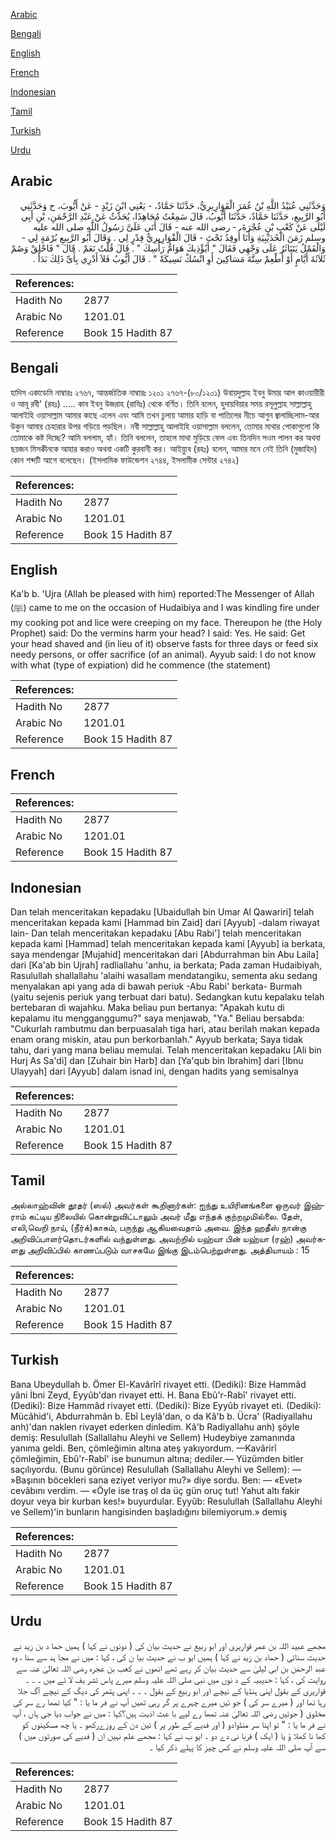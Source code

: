 [Arabic](#arabic)

[Bengali](#bengali)

[English](#english)

[French](#french)

[Indonesian](#indonesian)

[Tamil](#tamil)

[Turkish](#turkish)

[Urdu](#urdu)

## Arabic


<div dir="rtl" lang="ar" style={{fontSize:'larger',backgroundColor:'#f8f9fa',padding:20}}>
وَحَدَّثَنِي عُبَيْدُ اللَّهِ بْنُ عُمَرَ الْقَوَارِيرِيُّ، حَدَّثَنَا حَمَّادٌ، - يَعْنِي ابْنَ زَيْدٍ - عَنْ أَيُّوبَ، ح وَحَدَّثَنِي أَبُو الرَّبِيعِ، حَدَّثَنَا حَمَّادٌ، حَدَّثَنَا أَيُّوبُ، قَالَ سَمِعْتُ مُجَاهِدًا، يُحَدِّثُ عَنْ عَبْدِ الرَّحْمَنِ، بْنِ أَبِي لَيْلَى عَنْ كَعْبِ بْنِ عُجْرَةَ، - رضى الله عنه - قَالَ أَتَى عَلَىَّ رَسُولُ اللَّهِ صلى الله عليه وسلم زَمَنَ الْحُدَيْبِيَةِ وَأَنَا أُوقِدُ تَحْتَ - قَالَ الْقْوَارِيرِيُّ قِدْرٍ لِي ‏.‏ وَقَالَ أَبُو الرَّبِيعِ بُرْمَةٍ لِي - وَالْقَمْلُ يَتَنَاثَرُ عَلَى وَجْهِي فَقَالَ ‏"‏ أَيُؤْذِيكَ هَوَامُّ رَأْسِكَ ‏"‏ ‏.‏ قَالَ قُلْتُ نَعَمْ ‏.‏ قَالَ ‏"‏ فَاحْلِقْ وَصُمْ ثَلاَثَةَ أَيَّامٍ أَوْ أَطْعِمْ سِتَّةَ مَسَاكِينَ أَوِ انْسُكْ نَسِيكَةً ‏"‏ ‏.‏ قَالَ أَيُّوبُ فَلاَ أَدْرِي بِأَىِّ ذَلِكَ بَدَأَ ‏.‏
</div>
<div style={{backgroundColor:'#f8f9fa',padding:20, marginBottom: 10}}><table> <thead> <tr> <th>References:</th> <th></th> </tr> </thead> <tbody><tr><td>Hadith No</td><td>2877</td></tr><tr><td>Arabic No</td><td>1201.01</td></tr><tr><td>Reference</td><td>Book 15 Hadith 87</td></tr></tbody></table></div>

## Bengali


<div dir="ltr" lang="bn" style={{fontSize:'larger',backgroundColor:'#f8f9fa',padding:20}}>
হাদিস একাডেমি নাম্বারঃ ২৭৬৭, আন্তর্জাতিক নাম্বারঃ ১২০১ ২৭৬৭-(৮০/১২০১) উবায়দুল্লাহ ইবনু উমার আল কাওয়ারীরী ও আবূ রবী' (রহঃ) ..... কাব ইবনু উজরাহ (রাযিঃ) থেকে বর্ণিত। তিনি বলেন, হুদায়বিয়ার সময় রসূলুল্লাহ সাল্লাল্লাহু আলাইহি ওয়াসাল্লাম আমার কাছে এলেন এবং আমি তখন চুলায় আমার হাড়ি বা পাতিলের নীচে আগুন জ্বালাচ্ছিলাম-আর উকুন আমার চেহারার উপর গড়িয়ে পড়ছিল। নবী সাল্লাল্লাহু আলাইহি ওয়াসাল্লাম বললেন, তোমার মাথার পোকাগুলো কি তোমাকে কষ্ট দিচ্ছে? আমি বললাম, হ্যাঁ। তিনি বললেন, তাহলে মাথা মুড়িয়ে ফেল এবং তিনদিন সওম পালন কর অথবা ছয়জন মিসকীনকে আহার করাও অথবা একটি কুরবানী কর। আইয়্যুব (রহঃ) বলেন, আমার মনে নেই তিনি (মুজাহিদ) কোন শব্দটি আগে বলেছেন। (ইসলামিক ফাউন্ডেশন ২৭৪৪, ইসলামীক সেন্টার ২৭৪২)
</div>
<div style={{backgroundColor:'#f8f9fa',padding:20, marginBottom: 10}}><table> <thead> <tr> <th>References:</th> <th></th> </tr> </thead> <tbody><tr><td>Hadith No</td><td>2877</td></tr><tr><td>Arabic No</td><td>1201.01</td></tr><tr><td>Reference</td><td>Book 15 Hadith 87</td></tr></tbody></table></div>

## English


<div dir="ltr" lang="en" style={{fontSize:'larger',backgroundColor:'#f8f9fa',padding:20}}>
Ka'b b. 'Ujra (Allah be pleased with him) reported:The Messenger of Allah (ﷺ) came to me on the occasion of Hudaibiya and I was kindling fire under my cooking pot and lice were creeping on my face. Thereupon he (the Holy Prophet) said: Do the vermins harm your head? I said: Yes. He said: Get your head shaved and (in lieu of it) observe fasts for three days or feed six needy persons, or offer sacrifice (of an animal). Ayyub said: I do not know with what (type of expiation) did he commence (the statement)
</div>
<div style={{backgroundColor:'#f8f9fa',padding:20, marginBottom: 10}}><table> <thead> <tr> <th>References:</th> <th></th> </tr> </thead> <tbody><tr><td>Hadith No</td><td>2877</td></tr><tr><td>Arabic No</td><td>1201.01</td></tr><tr><td>Reference</td><td>Book 15 Hadith 87</td></tr></tbody></table></div>

## French


<div dir="ltr" lang="fr" style={{fontSize:'larger',backgroundColor:'#f8f9fa',padding:20}}>

</div>
<div style={{backgroundColor:'#f8f9fa',padding:20, marginBottom: 10}}><table> <thead> <tr> <th>References:</th> <th></th> </tr> </thead> <tbody><tr><td>Hadith No</td><td>2877</td></tr><tr><td>Arabic No</td><td>1201.01</td></tr><tr><td>Reference</td><td>Book 15 Hadith 87</td></tr></tbody></table></div>

## Indonesian


<div dir="ltr" lang="id" style={{fontSize:'larger',backgroundColor:'#f8f9fa',padding:20}}>
Dan telah menceritakan kepadaku [Ubaidullah bin Umar Al Qawariri] telah menceritakan kepada kami [Hammad bin Zaid] dari [Ayyub] -dalam riwayat lain- Dan telah menceritakan kepadaku [Abu Rabi'] telah menceritakan kepada kami [Hammad] telah menceritakan kepada kami [Ayyub] ia berkata, saya mendengar [Mujahid] menceritakan dari [Abdurrahman bin Abu Laila] dari [Ka'ab bin Ujrah] radliallahu 'anhu, ia berkata; Pada zaman Hudaibiyah, Rasulullah shallallahu 'alaihi wasallam mendatangiku, sementa aku sedang menyalakan api yang ada di bawah periuk -Abu Rabi' berkata- Burmah (yaitu sejenis periuk yang terbuat dari batu). Sedangkan kutu kepalaku telah bertebaran di wajahku. Maka beliau pun bertanya: "Apakah kutu di kepalamu itu mengganggumu?" saya menjawab, "Ya." Beliau bersabda: "Cukurlah rambutmu dan berpuasalah tiga hari, atau berilah makan kepada enam orang miskin, atau pun berkorbanlah." Ayyub berkata; Saya tidak tahu, dari yang mana beliau memulai. Telah menceritakan kepadaku [Ali bin Hurj As Sa'di] dan [Zuhair bin Harb] dan [Ya'qub bin Ibrahim] dari [Ibnu Ulayyah] dari [Ayyub] dalam isnad ini, dengan hadits yang semisalnya
</div>
<div style={{backgroundColor:'#f8f9fa',padding:20, marginBottom: 10}}><table> <thead> <tr> <th>References:</th> <th></th> </tr> </thead> <tbody><tr><td>Hadith No</td><td>2877</td></tr><tr><td>Arabic No</td><td>1201.01</td></tr><tr><td>Reference</td><td>Book 15 Hadith 87</td></tr></tbody></table></div>

## Tamil


<div dir="ltr" lang="ta" style={{fontSize:'larger',backgroundColor:'#f8f9fa',padding:20}}>
அல்லாஹ்வின் தூதர் (ஸல்) அவர்கள் கூறினார்கள்: ஐந்து உயிரினங்களை ஒருவர் இஹ்ராம் கட்டிய நிலையில் கொன்றுவிட்டாலும் அவர் மீது எந்தக் குற்றமுமில்லை. தேள், எலி,வெறி நாய், (நீர்க்)காகம், பருந்து ஆகியவைதாம் அவை. இந்த ஹதீஸ் நான்கு அறிவிப்பாளர்தொடர்களில் வந்துள்ளது. அவற்றில் யஹ்யா பின் யஹ்யா (ரஹ்) அவர்களது அறிவிப்பில் காணப்படும் வாசகமே இங்கு இடம்பெற்றுள்ளது. அத்தியாயம் : 15
</div>
<div style={{backgroundColor:'#f8f9fa',padding:20, marginBottom: 10}}><table> <thead> <tr> <th>References:</th> <th></th> </tr> </thead> <tbody><tr><td>Hadith No</td><td>2877</td></tr><tr><td>Arabic No</td><td>1201.01</td></tr><tr><td>Reference</td><td>Book 15 Hadith 87</td></tr></tbody></table></div>

## Turkish


<div dir="ltr" lang="tr" style={{fontSize:'larger',backgroundColor:'#f8f9fa',padding:20}}>
Bana Ubeydullah b. Ömer El-Kavârîrî rivayet etti. (Dediki): Bize Hammâd yâni İbni Zeyd, Eyyûb'dan rivayet etti. H. Bana Ebû'r-Rabî' rivayet etti. (Dediki): Bize Hammâd rivayet etti. (Dediki): Bize Eyyûb rivayet eti. (Dediki): Mücâhid'i, Abdurrahmân b. Ebî Leylâ'dan, o da Kâ'b b. Ücra' (Radiyallahu anh)'dan naklen rivayet ederken dinledim. Kâ'b Radiyallahu anh) şöyle demiş: Resulullah (Sallallahu Aleyhi ve Sellem) Hudeybiye zamanında yanıma geldi. Ben, çömleğimin altına ateş yakıyordum. —Kavârirî çömleğimin, Ebû'r-Rabî' ise bunumun altına; dediler.— Yüzümden bitler saçılıyordu. (Bunu görünce) Resulullah (Sallallahu Aleyhi ve Sellem): — »Başının böcekleri sana eziyet veriyor mu?» diye sordu. Ben: — «Evet» cevâbını verdim. — «Öyle ise traş ol da üç gün oruç tut! Yahut altı fakir doyur veya bir kurban kes!» buyurdular. Eyyûb: Resulullah (Sallallahu Aleyhi ve Sellem)'in bunların hangisin­den başladığını bilemiyorum.» demiş
</div>
<div style={{backgroundColor:'#f8f9fa',padding:20, marginBottom: 10}}><table> <thead> <tr> <th>References:</th> <th></th> </tr> </thead> <tbody><tr><td>Hadith No</td><td>2877</td></tr><tr><td>Arabic No</td><td>1201.01</td></tr><tr><td>Reference</td><td>Book 15 Hadith 87</td></tr></tbody></table></div>

## Urdu


<div dir="rtl" lang="ur" style={{fontSize:'larger',backgroundColor:'#f8f9fa',padding:20}}>
مجھے عبید اللہ بن عمر قواریری اور ابو ربیع نے حدیث بیان کی ( دونوں نے کہا ) ہمیں حما د بن زید نے حدیث سنائی ( حماد بن زید نے کہا ) ہمیں ایو ب نے حدیث بیا ن کی ، کہا : میں نے مجا ہد سے سنا ، وہ عبد الرحمٰن بن ابی لیلیٰ سے حدیث بیان کر رہے تھے انھوں نے کعب بن عجرہ رضی اللہ تعالیٰ عنہ سے روایت کی ، کہا : حدیبیہ کے د نوں میں نبی صلی اللہ علیہ وسلم میرے پاس تشر یف لا ئے میں ۔ ۔ ۔ قواریری کے بقول اپنی ہنڈیا کے نیچے اور ابو ربیع کے بقول ۔ ۔ ۔ اپنی پتھر کی دیگ کے نیچے آگ جلا رہا تھا اور ( میرے سر کی ) جو ئیں میرے چہرے پر گر رہی تھیں آپ نے فر ما یا : " کیا تمھا رے سر کی مخلوق ( جوئیں رضی اللہ تعالیٰ عنہ تمھا رے لیے با عث اذیت ہیں؟کہا : میں نے جواب دیا جی ہاں ، آپ نے فر ما یا : " تو اپنا سر منڈوادو ( اور فدیے کے طور پر ) تین دن کے روزےرکھو ۔ یا چھ مسکینوں کو کھا نا کھلا ؤ یا ( ایک ) قربا نی دے دو ۔ ایو ب نے کہا : مجھے علم نہیں ان ( فدیے کی صورتوں میں ) سے آپ صلی اللہ علیہ وسلم نے کس چیز کا پہلے ذکر کیا ۔
</div>
<div style={{backgroundColor:'#f8f9fa',padding:20, marginBottom: 10}}><table> <thead> <tr> <th>References:</th> <th></th> </tr> </thead> <tbody><tr><td>Hadith No</td><td>2877</td></tr><tr><td>Arabic No</td><td>1201.01</td></tr><tr><td>Reference</td><td>Book 15 Hadith 87</td></tr></tbody></table></div>